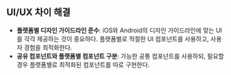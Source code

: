 UI/UX 차이 해결
---
- **플랫폼별 디자인 가이드라인 준수**: iOS와 Android의 디자인 가이드라인에 맞는 UI를 각각 제공하는 것이 중요하다. 플랫폼별로 적절한 UI 컴포넌트를 사용하고, 사용자 경험을 최적화한다.
- **공유 컴포넌트와 플랫폼별 컴포넌트 구분**: 가능한 공통 컴포넌트를 사용하되, 필요할 경우 플랫폼별로 최적화된 컴포넌트를 따로 구현한다.

